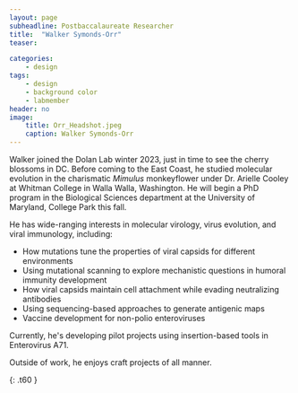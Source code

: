 ```yaml
---
layout: page
subheadline: Postbaccalaureate Researcher
title:  "Walker Symonds-Orr"
teaser: 

categories:
    - design
tags:
    - design
    - background color
    - labmember
header: no
image: 
    title: Orr_Headshot.jpeg
    caption: Walker Symonds-Orr
---
```

Walker joined the Dolan Lab winter 2023, just in time to see the cherry blossoms in DC. Before coming to the East Coast, he studied molecular evolution in the charismatic _Mimulus_ monkeyflower under Dr. Arielle Cooley at Whitman College in Walla Walla, Washington. He will begin a PhD program in the Biological Sciences department at the University of Maryland, College Park this fall.

He has wide-ranging interests in molecular virology, virus evolution, and viral immunology, including:
<ul>
  <li>How mutations tune the properties of viral capsids for different environments</li>
  <li>Using mutational scanning to explore mechanistic questions in humoral immunity development</li>
  <li>How viral capsids maintain cell attachment while evading neutralizing antibodies</li>
  <li>Using sequencing-based approaches to generate antigenic maps</li>
  <li>Vaccine development for non-polio enteroviruses</li>
</ul>

Currently, he's developing pilot projects using insertion-based tools in Enterovirus A71.

Outside of work, he enjoys craft projects of all manner.

{: .t60 }
